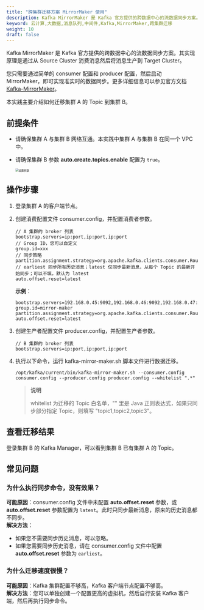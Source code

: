 ```yaml
---
title: "跨集群迁移方案 MirrorMaker 使用"
description: Kafka MirrorMaker 是 Kafka 官方提供的跨数据中心的流数据同步方案。其实现原理，其实就是通过从 Source Cluster 消费消息然后将消息生产到 Target Cluster，即普通的消息生产和消费。用户只要通过简单的 consumer 配置和 producer 配置，然后启动 Mirror，就可以实现准实时的数据同步。
keyword: 云计算,大数据,消息队列,中间件,Kafka,MirrorMaker,跨集群迁移
weight: 10
draft: false
---
```


Kafka MirrorMaker 是 Kafka 官方提供的跨数据中心的流数据同步方案。其实现原理是通过从 Source Cluster 消费消息然后将消息生产到 Target Cluster。

您只需要通过简单的 consumer 配置和 producer 配置，然后启动 MirrorMaker，即可实现准实时的数据同步。更多详细信息可以参见官方文档 [Kafka-MirrorMaker](https://kafka.apache.org/documentation/)。

本实践主要介绍如何迁移集群 A 的 Topic 到集群 B。

## 前提条件

- 请确保集群 A 与集群 B 网络互通。本实践中集群 A 与集群 B 在同一个 VPC 中。
- 请确保集群 B 参数 **auto.create.topics.enable** 配置为 `true`。

   <img src="/middware/kafka/_images/auto_create_topics_enable_true.png" alt="设置参数" style="zoom:50%;" />

## 操作步骤

1. 登录集群 A 的客户端节点。
2. 创建消费配置文件 consumer.config，并配置消费者参数。

    ```
    // A 集群的 broker 列表
    bootstrap.servers=ip:port,ip:port,ip:port
    // Group ID，您可以自定义
    group.id=xxx
    // 同步策略
    partition.assignment.strategy=org.apache.kafka.clients.consumer.RoundRobinAssignor
    // earliest 同步所有历史消息；latest 仅同步最新消息，从每个 Topic 的最新开始同步；可以不填，默认为 latest
    auto.offset.reset=latest
    ```
    
    **示例**：

    ```
    bootstrap.servers=192.168.0.45:9092,192.168.0.46:9092,192.168.0.47:9092
    group.id=mirror-maker
    partition.assignment.strategy=org.apache.kafka.clients.consumer.RoundRobinAssignor
    auto.offset.reset=latest
    ```

3. 创建生产者配置文件 producer.config，并配置生产者参数。

    ```
    // B 集群的 broker 列表
    bootstrap.servers=ip:port,ip:port,ip:port
    ```

4. 执行以下命令，运行 kafka-mirror-maker.sh 脚本文件进行数据迁移。

    ```
    /opt/kafka/current/bin/kafka-mirror-maker.sh --consumer.config consumer.config --producer.config producer.config --whitelist ".*"        
    ```

    > **说明**
    > 
    > whitelist 为迁移的 Topic 白名单，"" 里是 Java 正则表达式，如果只同步部分指定 Topic，则填写 "topic1,topic2,topic3"。

## 查看迁移结果

登录集群 B 的 Kafka Manager，可以看到集群 B 已有集群 A 的 Topic。

## 常见问题

### 为什么执行同步命令，没有效果？

**可能原因**：consumer.config 文件中未配置 **auto.offset.reset** 参数，或 **auto.offset.reset** 参数配置为 `latest`。此时只同步最新消息，原来的历史消息都不同步。    
**解决方法**：
- 如果您不需要同步历史消息，可以忽略。
- 如果您需要同步历史消息，请在 consumer.config 文件中配置 **auto.offset.reset** 参数为 `earliest`。

### 为什么迁移速度很慢？

**可能原因**：Kafka 集群配置不够高，Kafka 客户端节点配置不够高。    
**解决方法**：您可以单独创建一个配置更高的虚拟机，然后自行安装 Kafka 客户端，然后再执行同步命令。


